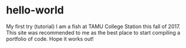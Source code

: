 # hello-world
My first try (tutorial)
I am a fish at TAMU College Station this fall of 2017. This site was recommended to me as the best place to start compiling a portfolio of code. Hope it works out!
